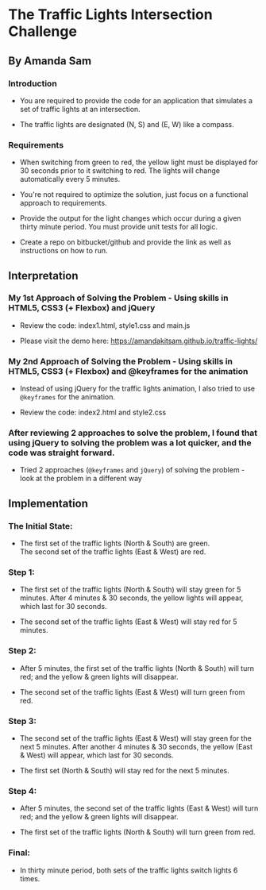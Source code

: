 # The Traffic Lights Intersection Challenge

## By Amanda Sam

### Introduction
- You are required to provide the code for an application that simulates a set of traffic lights at an intersection.

- The traffic lights are designated (N, S) and (E, W) like a compass.

### Requirements
- When switching from green to red, the yellow light must be displayed for 30 seconds prior to it switching to red. The lights will change automatically every 5 minutes.

- You're not required to optimize the solution, just focus on a functional approach to requirements.

- Provide the output for the light changes which occur during a given thirty minute period. You must provide unit tests for all logic.

- Create a repo on bitbucket/github and provide the link as well as instructions on how to run.


## Interpretation

### My 1st Approach of Solving the Problem - Using skills in HTML5, CSS3 (+ Flexbox) and jQuery

- Review the code: index1.html, style1.css and main.js

- Please visit the demo here: https://amandakitsam.github.io/traffic-lights/

### My 2nd Approach of Solving the Problem - Using skills in HTML5, CSS3 (+ Flexbox) and @keyframes for the animation

- Instead of using jQuery for the traffic lights animation, I also tried to use `@keyframes` for the animation.

- Review the code: index2.html and style2.css

### After reviewing 2 approaches to solve the problem, I found that using jQuery to solving the problem was a lot quicker, and the code was straight forward.
- Tried 2 approaches (`@keyframes` and `jQuery`) of solving the problem - look at the problem in a different way


## Implementation

### The Initial State:
- The first set of the traffic lights (North & South) are green. <br/>
  The second set of the traffic lights (East & West) are red.

### Step 1:
- The first set of the traffic lights (North & South) will stay green for 5 minutes. After 4 minutes & 30 seconds, the yellow lights will appear, which last for 30 seconds.

- The second set of the traffic lights (East & West) will stay red for 5 minutes.

### Step 2:
- After 5 minutes, the first set of the traffic lights (North & South) will turn red; and the yellow & green lights will disappear.

- The second set of the traffic lights (East & West) will turn green from red.

### Step 3:
- The second set of the traffic lights (East & West) will stay green for the next 5 minutes. After another 4 minutes & 30 seconds, the yellow (East & West) will appear, which last for 30 seconds.

- The first set (North & South) will stay red for the next 5 minutes.

### Step 4:
- After 5 minutes, the second set of the traffic lights (East & West) will turn red; and the yellow & green lights will disappear.

- The first set of the traffic lights (North & South) will turn green from red.

### Final:
- In thirty minute period, both sets of the traffic lights switch lights 6 times.
